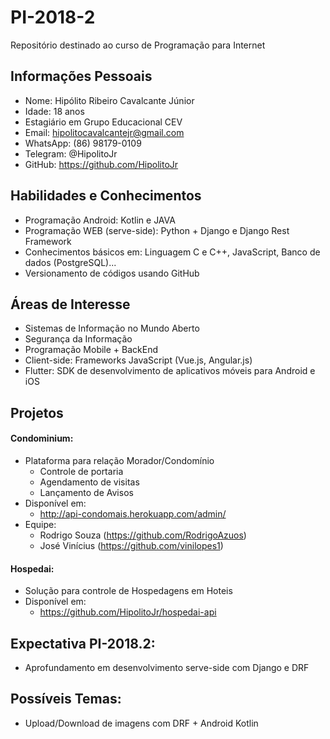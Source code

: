# PI-2018-2
Repositório  destinado ao curso de Programação para Internet


## Informações Pessoais

* Nome: Hipólito Ribeiro Cavalcante Júnior
* Idade: 18 anos
* Estagiário em Grupo Educacional CEV
* Email: hipolitocavalcantejr@gmail.com
* WhatsApp: (86) 98179-0109
* Telegram: @HipolitoJr
* GitHub: https://github.com/HipolitoJr

## Habilidades e Conhecimentos

* Programação Android: Kotlin e JAVA
* Programação WEB (serve-side): Python + Django e Django Rest Framework
* Conhecimentos básicos em: Linguagem C e C++, JavaScript, Banco de dados (PostgreSQL)...
* Versionamento de códigos usando GitHub

## Áreas de Interesse

* Sistemas de Informação no Mundo Aberto
* Segurança da Informação
* Programação Mobile + BackEnd
* Client-side: Frameworks JavaScript (Vue.js, Angular.js)
* Flutter: SDK de desenvolvimento de aplicativos móveis para Android e iOS

## Projetos

#### Condominium:
 * Plataforma para relação Morador/Condomínio
    * Controle de portaria
    * Agendamento de visitas
    * Lançamento de Avisos
 * Disponível em:
    * http://api-condomais.herokuapp.com/admin/
 * Equipe:
    * Rodrigo Souza (https://github.com/RodrigoAzuos)
    * José Vinícius (https://github.com/vinilopes1)

#### Hospedai:
 * Solução para controle de Hospedagens em Hoteis
 * Disponível em:
    * https://github.com/HipolitoJr/hospedai-api

## Expectativa PI-2018.2:

* Aprofundamento em desenvolvimento serve-side com Django e DRF

## Possíveis Temas:

* Upload/Download de imagens com DRF + Android Kotlin
